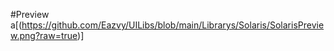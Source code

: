 #Preview
a[(https://github.com/Eazvy/UILibs/blob/main/Librarys/Solaris/SolarisPreview.png?raw=true)]
